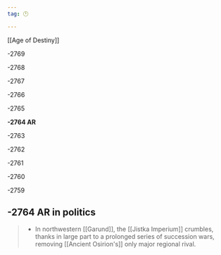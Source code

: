 ```yaml
---
tag: 🕛

---
```

[[Age of Destiny]]


-2769

-2768

-2767

-2766

-2765

**-2764 AR**

-2763

-2762

-2761

-2760

-2759



## -2764 AR in politics

>  - In northwestern [[Garund]], the [[Jistka Imperium]] crumbles, thanks in large part to a prolonged series of succession wars, removing [[Ancient Osirion's]] only major regional rival.






